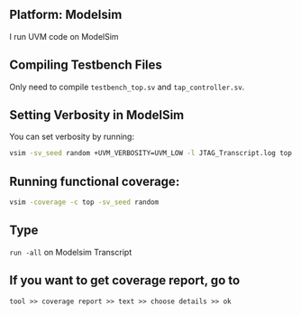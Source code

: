 ## Platform: Modelsim
I run UVM code on ModelSim

## Compiling Testbench Files
Only need to compile `testbench_top.sv` and `tap_controller.sv`.

## Setting Verbosity in ModelSim
You can set verbosity by running:

```sh
vsim -sv_seed random +UVM_VERBOSITY=UVM_LOW -l JTAG_Transcript.log top
```
## Running functional coverage:
```sh
vsim -coverage -c top -sv_seed random
```
## Type 
`run -all` on Modelsim Transcript
## If you want to get coverage report, go to 
`tool >> coverage report >> text >> choose details >> ok`

